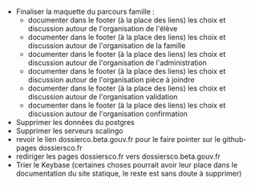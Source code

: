
- Finaliser la maquette du parcours famille :
	- documenter dans le footer (à la place des liens) les choix et discussion autour de l'organisation de l'élève
	- documenter dans le footer (à la place des liens) les choix et discussion autour de l'organisation de la famille
	- documenter dans le footer (à la place des liens) les choix et discussion autour de l'organisation de l'administration
	- documenter dans le footer (à la place des liens) les choix et discussion autour de l'organisation pièce à joindre
	- documenter dans le footer (à la place des liens) les choix et discussion autour de l'organisation validation
	- documenter dans le footer (à la place des liens) les choix et discussion autour de l'organisation confirmation
- Supprimer les données du postgres
- Supprimer les serveurs scalingo
- revoir le lien dossierco.beta.gouv.fr pour le faire pointer sur le github-pages dossiersco.fr
- rediriger les pages dossiersco.fr vers dossiersco.beta.gouv.fr
- Trier le Keybase (certaines choses pourrait avoir leur place dans le documentation du site statique, le reste est sans doute à supprimer)

